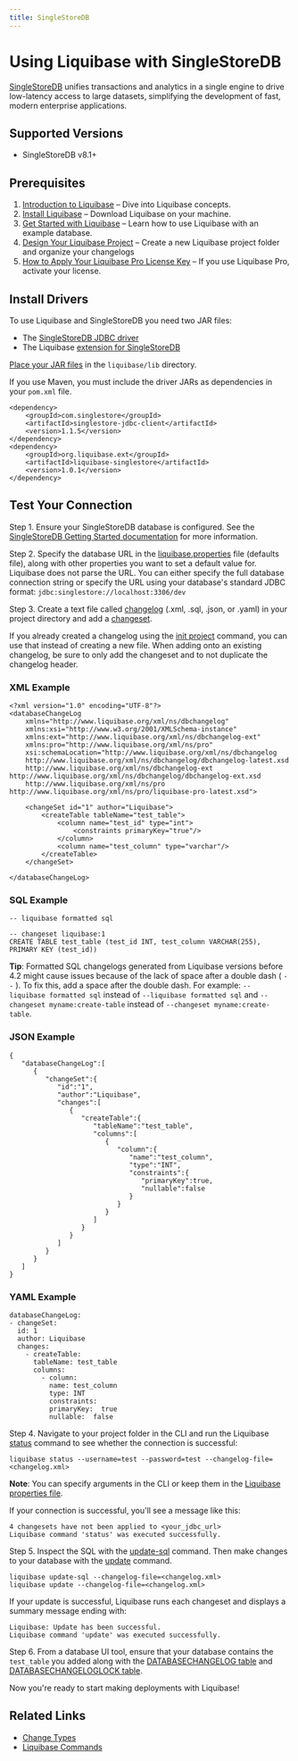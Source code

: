 ```yaml
---
title: SingleStoreDB
---
```


# Using Liquibase with SingleStoreDB
[SingleStoreDB](https://www.singlestore.com/) unifies transactions and analytics in a single engine to drive low-latency access to large datasets, simplifying the development of fast, modern enterprise applications.

## Supported Versions
* SingleStoreDB v8.1+

## Prerequisites
1. [Introduction to Liquibase](https://docs.liquibase.com/concepts/introduction-to-liquibase.html) – Dive into Liquibase concepts.
2. [Install Liquibase](https://docs.liquibase.com/start/install/home.html) – Download Liquibase on your machine.
3. [Get Started with Liquibase](https://docs.liquibase.com/start/home.html) – Learn how to use Liquibase with an example database.
4. [Design Your Liquibase Project](https://docs.liquibase.com/start/design-liquibase-project.html) – Create a new Liquibase project folder and organize your changelogs
5. [How to Apply Your Liquibase Pro License Key](https://docs.liquibase.com/workflows/liquibase-pro/how-to-apply-your-liquibase-pro-license-key.html) – If you use Liquibase Pro, activate your license.

## Install Drivers
To use Liquibase and SingleStoreDB you need two JAR files:

* The [SingleStoreDB JDBC driver](https://docs.singlestore.com/managed-service/en/developer-resources/connect-with-application-development-tools/connect-with-java-jdbc/the-singlestore-jdbc-driver.html)
* The Liquibase [extension for SingleStoreDB](https://github.com/liquibase/liquibase-singlestore/releases)

[Place your JAR files](https://docs.liquibase.com/workflows/liquibase-community/adding-and-updating-liquibase-drivers.html) in the `liquibase/lib` directory.

If you use Maven, you must include the driver JARs as dependencies in your `pom.xml` file.
    
    <dependency>
        <groupId>com.singlestore</groupId>
        <artifactId>singlestore-jdbc-client</artifactId>
        <version>1.1.5</version>
    </dependency>
    <dependency>
        <groupId>org.liquibase.ext</groupId>
        <artifactId>liquibase-singlestore</artifactId>
        <version>1.0.1</version>
    </dependency>

## Test Your Connection
Step 1. Ensure your SingleStoreDB database is configured. See the [SingleStoreDB Getting Started documentation](https://docs.singlestore.com) for more information.

Step 2. Specify the database URL in the [liquibase.properties](https://docs.liquibase.com/concepts/connections/creating-config-properties.html) file (defaults file), along with other properties you want to set a default value for. Liquibase does not parse the URL. You can either specify the full database connection string or specify the URL using your database's standard JDBC format: `jdbc:singlestore://localhost:3306/dev`

Step 3. Create a text file called [changelog](https://docs.liquibase.com/concepts/changelogs/home.html) (.xml, .sql, .json, or .yaml) in your project directory and add a [changeset](https://docs.liquibase.com/concepts/changelogs/changeset.html).

If you already created a changelog using the [init project](https://docs.liquibase.com/commands/init/project.html) command, you can use that instead of creating a new file. When adding onto an existing changelog, be sure to only add the changeset and to not duplicate the changelog header.

### XML Example
    <?xml version="1.0" encoding="UTF-8"?>
    <databaseChangeLog
        xmlns="http://www.liquibase.org/xml/ns/dbchangelog"
        xmlns:xsi="http://www.w3.org/2001/XMLSchema-instance"
        xmlns:ext="http://www.liquibase.org/xml/ns/dbchangelog-ext"
        xmlns:pro="http://www.liquibase.org/xml/ns/pro"
        xsi:schemaLocation="http://www.liquibase.org/xml/ns/dbchangelog
        http://www.liquibase.org/xml/ns/dbchangelog/dbchangelog-latest.xsd
        http://www.liquibase.org/xml/ns/dbchangelog-ext http://www.liquibase.org/xml/ns/dbchangelog/dbchangelog-ext.xsd
        http://www.liquibase.org/xml/ns/pro http://www.liquibase.org/xml/ns/pro/liquibase-pro-latest.xsd">
    
        <changeSet id="1" author="Liquibase">
            <createTable tableName="test_table">
                <column name="test_id" type="int">
                    <constraints primaryKey="true"/>
                </column>
                <column name="test_column" type="varchar"/>
            </createTable>
        </changeSet>
    
    </databaseChangeLog>

### SQL Example
    -- liquibase formatted sql
    
    -- changeset liquibase:1
    CREATE TABLE test_table (test_id INT, test_column VARCHAR(255), PRIMARY KEY (test_id))

**Tip**: Formatted SQL changelogs generated from Liquibase versions before 4.2 might cause issues because of the lack of space after a double dash ( `--` ). To fix this, add a space after the double dash. For example: `-- liquibase formatted sql` instead of `--liquibase formatted sql` and `-- changeset myname:create-table` instead of `--changeset myname:create-table`.

### JSON Example
    {
       "databaseChangeLog":[
          {
             "changeSet":{
                "id":"1",
                "author":"Liquibase",
                "changes":[
                   {
                      "createTable":{
                         "tableName":"test_table",
                         "columns":[
                            {
                               "column":{
                                  "name":"test_column",
                                  "type":"INT",
                                  "constraints":{
                                     "primaryKey":true,
                                     "nullable":false
                                  }
                               }
                            }
                         ]
                      }
                   }
                ]
             }
          }
       ]
    }

### YAML Example
    databaseChangeLog:
    - changeSet:
      id: 1
      author: Liquibase
      changes:
        - createTable:
          tableName: test_table
          columns:
            - column:
              name: test_column
              type: INT
              constraints:
              primaryKey:  true
              nullable:  false

Step 4. Navigate to your project folder in the CLI and run the Liquibase [status](https://docs.liquibase.com/commands/change-tracking/status.html) command to see whether the connection is successful:

    liquibase status --username=test --password=test --changelog-file=<changelog.xml>

**Note**: You can specify arguments in the CLI or keep them in the [Liquibase properties file](https://docs.liquibase.com/concepts/connections/creating-config-properties.html).

If your connection is successful, you'll see a message like this:

    4 changesets have not been applied to <your_jdbc_url>
    Liquibase command 'status' was executed successfully.

Step 5. Inspect the SQL with the [update-sql](https://docs.liquibase.com/commands/update/update-sql.html) command. Then make changes to your database with the [update](https://docs.liquibase.com/commands/update/update.html) command.

    liquibase update-sql --changelog-file=<changelog.xml>
    liquibase update --changelog-file=<changelog.xml>

If your update is successful, Liquibase runs each changeset and displays a summary message ending with:

    Liquibase: Update has been successful.
    Liquibase command 'update' was executed successfully.

Step 6. From a database UI tool, ensure that your database contains the `test_table` you added along with the [DATABASECHANGELOG table](https://docs.liquibase.com/concepts/tracking-tables/databasechangelog-table.html) and [DATABASECHANGELOGLOCK table](https://docs.liquibase.com/concepts/tracking-tables/databasechangeloglock-table.html).

Now you're ready to start making deployments with Liquibase!

## Related Links
* [Change Types](https://docs.liquibase.com/change-types/home.html)
* [Liquibase Commands](https://docs.liquibase.com/commands/home.html)



